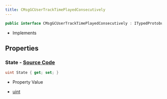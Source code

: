 ```yaml
---
title: CMsgGCUserTrackTimePlayedConsecutively
---
```


```csharp
public interface CMsgGCUserTrackTimePlayedConsecutively : ITypedProtobuf<CMsgGCUserTrackTimePlayedConsecutively>, INativeHandle
```

- Implements

## Properties

### **State** - [Source Code](https://github.com/swiftly-solution/swiftlys2/blob/main/managed/src/SwiftlyS2.Generated/Protobufs/Interfaces/CMsgGCUserTrackTimePlayedConsecutively.cs#L13)

```csharp
uint State { get; set; }
```

- Property Value

- [uint](https://learn.microsoft.com/dotnet/api/system.uint32)

